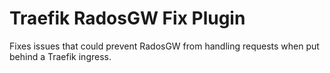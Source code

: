 Traefik RadosGW Fix Plugin
==========================

Fixes issues that could prevent RadosGW from handling requests when put behind a Traefik ingress.
